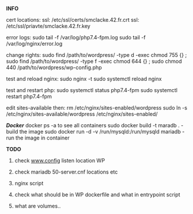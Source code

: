 
**INFO**

cert locations:
ssl: /etc/ssl/certs/smclacke.42.fr.crt
ssl: /etc/ssl/priavte/smclacke.42.fr.key

error logs:
sudo tail -f /var/log/php7.4-fpm.log
sudo tail -f /var/log/nginx/error.log

change rights:
sudo find /path/to/wordpress/ -type d -exec chmod 755 {} \;
sudo find /path/to/wordpress/ -type f -exec chmod 644 {} \;
sudo chmod 440 /path/to/wordpress/wp-config.php

test and reload nginx:
sudo nginx -t
sudo systemctl reload nginx

test and restart php:
sudo systemctl status php7.4-fpm
sudo systemctl restart php7.4-fpm

edit sites-available then:
rm /etc/nginx/sites-enabled/wordpress
sudo ln -s /etc/nginx/sites-available/wordpress /etc/nginx/sites-enabled/


***Docker***
docker ps -a to see all containers
sudo docker build -t maradb . - build the image
sudo docker run -d -v /run/mysqld:/run/mysqld mariadb - run the image in container

**TODO**

1) check www.config listen location WP
2) check mariadb 50-server.cnf locations etc
3) nginx script
4) check what should be in WP dockerfile and what in entrypoint script

5) what are volumes..